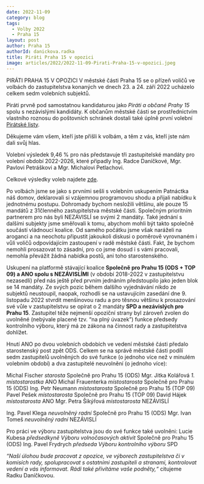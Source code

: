 ```yaml
---
date: 2022-11-09
category: blog
tags: 
  - Volby 2022
  - Praha 15
layout: post
author: Praha 15
authorId: danickova.radka
title: Piráti Praha 15 v opozici
image: articles/2022/2022-11-09-Pirati-Praha-15-v-opozici.jpeg
---
```


PIRÁTI PRAHA 15 V OPOZICI
V městské části Praha 15 se o přízeň voličů ve volbách do zastupitelstva konaných ve dnech 23. a 24. září 2022 ucházelo celkem sedm volebních subjektů.

Piráti prvně pod samostatnou kandidaturou jako *Piráti a občané Prahy 15* spolu s nezávislými kandidáty. K občanům městské části se prostřednictvím vlastního roznosu do poštovních schránek dostali také úplně první volební [Pirátské listy](https://a.pirati.cz/praha15/plisty-2022-leto/#plisty/page1). 

Děkujeme vám všem, kteří jste přišli k volbám, a těm z vás, kteří jste nám dali svůj hlas.

Volební výsledek 9,46 % pro nás představuje tři zastupitelské mandáty pro volební období 2022-2026, které připadly Ing. Radce Daníčkové, Mgr. Pavlovi Petráškovi a Mgr. Michalovi Petlachovi.

Celkové výsledky voleb najdete [zde]( https://www.volby.cz/pls/kv2022/kv1111?xjazyk=CZ&xid=1&xdz=5&xnumnuts=1100&xobec=547387&xstat=0&xvyber=0). 

Po volbách jsme se jako s prvními sešli s volebním uskupením Patnáctka náš domov, deklarovali si vzájemnou programovou shodu a přijali nabídku k jednotnému postupu. Dohromady bychom nesložili většinu, ale pouze 15 mandátů z 31členného zastupitelstva městské části. Společným prioritním partnerem pro nás byli NEZÁVISLÍ se svými 2 mandáty. Také jednání s dalšími subjekty jsme směřovali k tomu, abychom mohli být takto společně součástí vládnoucí koalice. Od samého počátku jsme však naráželi na aroganci a na neochotu připustit jakoukoli diskusi o poměrově vyrovnaném i vůli voličů odpovídajícím zastoupení v radě městské části. Fakt, že bychom nemohli prosazovat to zásadní, pro co jsme dosud i s vámi pracovali, nemohla převážit žádná nabídka postů, ani toho starostenského. 

Uskupení na platformě stávající koalice **Společně pro Prahu 15 (ODS + TOP 09) a ANO spolu s NEZÁVISLÍMI** (v období 2018-2022 v zastupitelstvu nezasedli) před nás ještě před prvním jednáním předstoupilo jako jeden blok se 14 mandáty. Ze svých pozic během dalšího vyjednávání nikdo ze subjektů neustoupil, naopak, rozhodli se na ustavujícím zasedání dne 9. listopadu 2022 stvrdit menšinovou radu a pro těsnou většinu k prosazování své vůle v zastupitelstvu se opírat o 2 mandáty **SPD a nezávislých pro Prahu 15**. Zastupitel téže nejmenší opoziční strany byl zároveň zvolen do uvolněné (nebývale placené tzv. “na plný úvazek”) funkce předsedy kontrolního výboru, který má ze zákona na činnost rady a zastupitelstva dohlížet. 

Hnutí ANO po dvou volebních obdobích ve vedení městské části předalo starostenský post zpět ODS. Celkem se na správě městské části podílí sedm zastupitelů uvolněných do své funkce (o jednoho více než v minulém volebním období) a dva zastupitelé neuvolnění (o jednoho více): 

Michal Fischer *starosta* Společně pro Prahu 15 (ODS)
Mgr. Jitka Kolářová *1. místostarostka* ANO
Michal Frauenterka *místostarosta* Společně pro Prahu 15 (ODS)
Ing. Petr Neumann *místostarosta* Společně pro Prahu 15 (TOP 09) 
Pavel Pešek *místostarosta* Společně pro Prahu 15 (TOP 09) 
David Hájek *místostarosta* ANO
Mgr. Petra Šikýřová *místostarosta* NEZÁVISLÍ

Ing. Pavel Klega *neuvolněný radní* Společně pro Prahu 15 (ODS) 
Mgr. Ivan Tomeš *neuvolněný radní* NEZÁVISLÍ 

Pro práci ve výboru zastupitelstva jsou do své funkce také uvolněni:
Lucie Kubesa *předsedkyně Výboru volnočasových aktivit* Společně pro Prahu 15 (ODS)
Ing. Pavel Frydrych *předseda Výboru kontrolního výboru* SPD

*“Naší úlohou bude pracovat z opozice, ve výborech zastupitelstva či v komisích rady, spolupracovat s ostatními zastupiteli a stranami, kontrolovat vedení a vás informovat. Rádi také přivítáme vaše podněty,“* citujeme Radku Daníčkovou.
